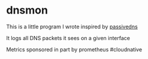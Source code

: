 # dnsmon

This is a little program I wrote inspired by [passivedns](https://github.com/gamelinux/passivedns)

It logs all DNS packets it sees on a given interface

Metrics sponsored in part by prometheus #cloudnative
